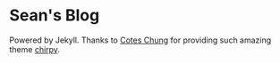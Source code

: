 # Sean's Blog

Powered by Jekyll.
Thanks to [Cotes Chung](https://github.com/cotes2020) for providing such amazing theme [chirpy](https://github.com/cotes2020/jekyll-theme-chirpy).
